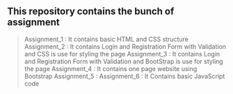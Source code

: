 ## This repository contains the bunch of assignment

> Assignment_1 : It contains basic HTML and CSS structure
> Assignment_2 : It contains Login and Registration Form with Validation and CSS is use for styling the page
> Assignment_3 : It contains Login and Registration Form with Validation and BootStrap is use for styling the page
> Assignment_4 : It contains one page website using Bootstrap
> Assignment_5 :
> Assignment_6 : It Contains basic JavaScript code
